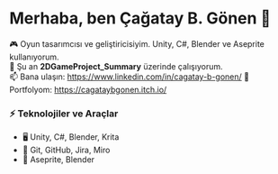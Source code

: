 # Merhaba, ben Çağatay B. Gönen 👋  
🎮 Oyun tasarımcısı ve geliştiricisiyim. Unity, C#, Blender ve Aseprite kullanıyorum.  
🌱 Şu an **2DGameProject_Summary** üzerinde çalışıyorum.  
📫 Bana ulaşın: https://www.linkedin.com/in/cagatay-b-gonen/
🚀 Portfolyom: https://cagataybgonen.itch.io/ 

### ⚡ Teknolojiler ve Araçlar  
- 🖥️ Unity, C#, Blender, Krita  
- 📌 Git, GitHub, Jira, Miro  
- 🎨 Aseprite, Blender
